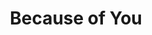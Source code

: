 ---
published: false
layout: watch-archive
categories: watch
series-id: because-of-you-2015
title: Because of You
---